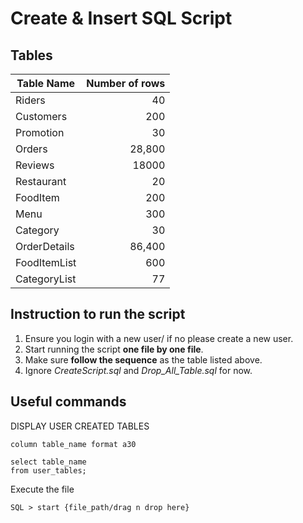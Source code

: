 # Create & Insert SQL Script

## Tables 

|  Table Name   | Number of rows |
| ------------- |           ---: |
| Riders        |              40|
| Customers     |             200|
| Promotion     |              30|
| Orders        |          28,800|
| Reviews       |           18000|
| Restaurant    |              20|
| FoodItem      |             200|
| Menu          |             300|
| Category      |              30|
| OrderDetails  |          86,400|
| FoodItemList  |             600|
| CategoryList  |              77|


## Instruction to run the script
1. Ensure you login with a new user/ if no please create a new user.
2. Start running the script **one file by one file**.
3. Make sure **follow the sequence** as the table listed above.
4. Ignore *CreateScript.sql* and *Drop_All_Table.sql* for now.

## Useful commands 
DISPLAY USER CREATED TABLES
```
column table_name format a30

select table_name
from user_tables;
```
Execute the file
```
SQL > start {file_path/drag n drop here}
```
